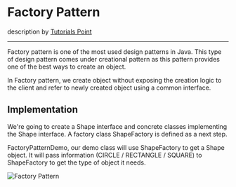# Factory Pattern
description by [Tutorials Point](https://www.tutorialspoint.com/design_pattern/factory_pattern.htm)

---

Factory pattern is one of the most used design patterns in Java. This type of design pattern comes under creational pattern as this pattern provides one of the best ways to create an object.

In Factory pattern, we create object without exposing the creation logic to the client and refer to newly created object using a common interface.

## Implementation

We're going to create a Shape interface and concrete classes implementing the Shape interface. A factory class ShapeFactory is defined as a next step.

FactoryPatternDemo, our demo class will use ShapeFactory to get a Shape object. It will pass information (CIRCLE / RECTANGLE / SQUARE) to ShapeFactory to get the type of object it needs.

<img src="https://www.tutorialspoint.com/design_pattern/images/factory_pattern_uml_diagram.jpg" alt="Factory Pattern" style="display: block; margin: auto;" />
